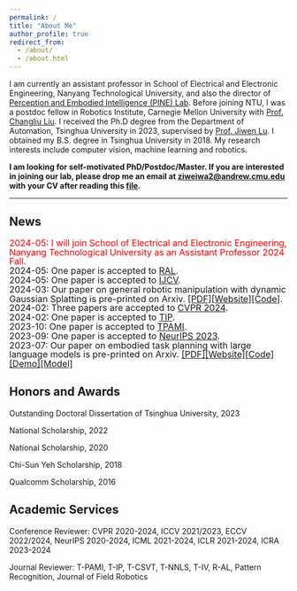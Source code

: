 ```yaml
---
permalink: /
title: "About Me"
author_profile: true
redirect_from: 
  - /about/
  - /about.html
---
```


I am currently an assistant professor in  School of Electrical and Electronic Engineering, Nanyang Technological University, and also the director of [Perception and Embodied Intelligence (PINE) Lab](https://pineatntu.hithub.io). Before joining NTU, I was a postdoc fellow in Robotics Institute, Carnegie Mellon University with [Prof. Changliu Liu](https://www.cs.cmu.edu/~cliu6/index.html). I received the Ph.D degree from the Department of Automation, Tsinghua University in 2023, supervised by [Prof. Jiwen Lu](http://ivg.au.tsinghua.edu.cn/Jiwen_Lu/). I obtained my B.S. degree in Tsinghua University in 2018. My research interests include computer vision, machine learning and robotics.

**I am looking for self-motivated PhD/Postdoc/Master. If you are interested in joining our lab, please drop me an email at ziweiwa2@andrew.cmu.edu with your CV after reading this [file](https://pineatntu.hithub.io/joinus).**

------

News
------       
<p style="line-height:120%"> 
<font size=3 font color="red">2024-05: I will join School of Electrical and Electronic Engineering, Nanyang Technological University as an Assistant Professor 2024 Fall.</font><br>
<font size=3>2024-05: One paper is accepted to <a href="https://ieeexplore.ieee.org/xpl/RecentIssue.jsp?punumber=7083369">RAL</a>.</font><br>
<font size=3>2024-05: One paper is accepted to <a href="https://link.springer.com/journal/11263">IJCV</a>.</font><br>
<font size=3>2024-03: Our paper on general robotic manipulation with dynamic Gaussian Splatting is pre-printed on Arxiv. <a href="https://arxiv.org/abs/2403.08321">[PDF]</a><a href="https://guanxinglu.github.io/ManiGaussian/">[Website]</a><a href="https://github.com/GuanxingLu/ManiGaussian">[Code]</a>.</font><br>
<font size=3>2024-02: Three papers are accepted to <a href="https://cvpr.thecvf.com">CVPR 2024</a>.</font><br>
<font size=3>2024-02: One paper is accepted to <a href="https://ieeexplore.ieee.org/xpl/RecentIssue.jsp?punumber=83">TIP</a>.</font><br>
<font size=3>2023-10: One paper is accepted to <a href="https://ieeexplore.ieee.org/xpl/RecentIssue.jsp?punumber=34">TPAMI</a>.</font><br>
<font size=3>2023-09: One paper is accepted to <a href="https://nips.cc">NeurIPS 2023</a>.</font><br>
<font size=3>2023-07: Our paper on embodied task planning with large language models is pre-printed on Arxiv. <a href="https://arxiv.org/abs/2307.01848">[PDF]</a><a href="https://gary3410.github.io/TaPA/">[Website]</a><a href="https://github.com/Gary3410/TaPA">[Code]</a><a href="https://huggingface.co/spaces/xuxw98/TAPA">[Demo]</a><a href="https://huggingface.co/Gary3410/pretrain_lit_llama">[Model]</a></font></p>

Honors and Awards
------
Outstanding Doctoral Dissertation of Tsinghua University, 2023

National Scholarship, 2022

National Scholarship, 2020

Chi-Sun Yeh Scholarship, 2018

Qualcomm Scholarship, 2016

Academic Services
------
Conference Reviewer: CVPR 2020-2024, ICCV 2021/2023, ECCV 2022/2024, NeurIPS 2020-2024, ICML 2021-2024, ICLR 2021-2024, ICRA 2023-2024

Journal Reviewer: T-PAMI, T-IP, T-CSVT, T-NNLS, T-IV, R-AL, Pattern Recognition, Journal of Field Robotics
